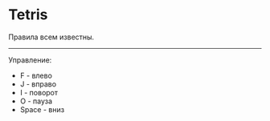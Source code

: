 # Tetris
Правила всем известны.
____
Управление:
* F - влево
* J - вправо
* I - поворот
* O - пауза
* Space - вниз
